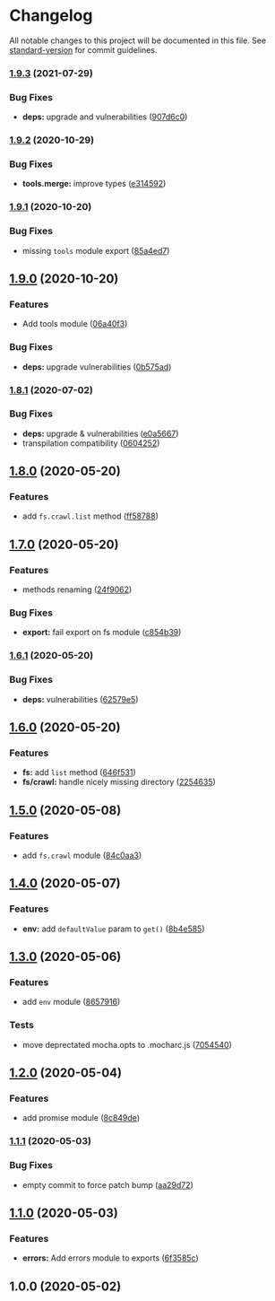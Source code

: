 # Changelog

All notable changes to this project will be documented in this file. See [standard-version](https://github.com/conventional-changelog/standard-version) for commit guidelines.

### [1.9.3](https://github.com/materya/carbon/compare/v1.9.2...v1.9.3) (2021-07-29)


### Bug Fixes

* **deps:** upgrade and vulnerabilities ([907d6c0](https://github.com/materya/carbon/commit/907d6c069492f070e49a1555402d744a7514dec5))

### [1.9.2](https://github.com/materya/carbon/compare/v1.9.1...v1.9.2) (2020-10-29)


### Bug Fixes

* **tools.merge:** improve types ([e314592](https://github.com/materya/carbon/commit/e314592c30f8d69873890b9253623cfb50f33661))

### [1.9.1](https://github.com/materya/carbon/compare/v1.9.0...v1.9.1) (2020-10-20)


### Bug Fixes

* missing `tools` module export ([85a4ed7](https://github.com/materya/carbon/commit/85a4ed7f636194243d5f436e974504e9abccabf1))

## [1.9.0](https://github.com/materya/carbon/compare/v1.8.1...v1.9.0) (2020-10-20)


### Features

* Add tools module ([06a40f3](https://github.com/materya/carbon/commit/06a40f3082044b61907cdd0ef97df987da006920))


### Bug Fixes

* **deps:** upgrade vulnerabilities ([0b575ad](https://github.com/materya/carbon/commit/0b575ad164d5a9a203726c4357425c41c39e4640))

### [1.8.1](https://github.com/materya/carbon/compare/v1.8.0...v1.8.1) (2020-07-02)


### Bug Fixes

* **deps:** upgrade & vulnerabilities ([e0a5667](https://github.com/materya/carbon/commit/e0a5667d43754f26b0b63dd1395496a58aee8ac8))
* transpilation compatibility ([0604252](https://github.com/materya/carbon/commit/0604252dd15db9cafafb8a2770456a0a19e5a2cb))

## [1.8.0](https://github.com/materya/carbon/compare/v1.7.0...v1.8.0) (2020-05-20)


### Features

* add `fs.crawl.list` method ([ff58788](https://github.com/materya/carbon/commit/ff587882be9bb44f943e6fcf98ed9bcc5b44484d))

## [1.7.0](https://github.com/materya/carbon/compare/v1.6.1...v1.7.0) (2020-05-20)


### Features

* methods renaming ([24f9062](https://github.com/materya/carbon/commit/24f906257b1a2a559007935436ea0405019cbad4))


### Bug Fixes

* **export:** fail export on fs module ([c854b39](https://github.com/materya/carbon/commit/c854b39fcf91f74dbaa2feb23701f309be0d1805))

### [1.6.1](https://github.com/materya/carbon/compare/v1.6.0...v1.6.1) (2020-05-20)


### Bug Fixes

* **deps:** vulnerabilities ([62579e5](https://github.com/materya/carbon/commit/62579e5204b4c23b1f154ac88af3028e4da4708d))

## [1.6.0](https://github.com/materya/carbon/compare/v1.5.0...v1.6.0) (2020-05-20)


### Features

* **fs:** add `list` method ([646f531](https://github.com/materya/carbon/commit/646f53173790d76a137db74a04e101a7454c5746))
* **fs/crawl:** handle nicely missing directory ([2254635](https://github.com/materya/carbon/commit/22546352dca21dfc1bc5db0de9f393adaf22f696))

## [1.5.0](https://github.com/materya/carbon/compare/v1.4.0...v1.5.0) (2020-05-08)


### Features

* add `fs.crawl` module ([84c0aa3](https://github.com/materya/carbon/commit/84c0aa37dc1916e65c990a4fdced3e35187902b6))

## [1.4.0](https://github.com/materya/carbon/compare/v1.3.0...v1.4.0) (2020-05-07)


### Features

* **env:** add `defaultValue` param to `get()` ([8b4e585](https://github.com/materya/carbon/commit/8b4e58500156417a4b7f9e1f5940248d4e6fb26a))

## [1.3.0](https://github.com/materya/carbon/compare/v1.2.0...v1.3.0) (2020-05-06)


### Features

* add `env` module ([8657916](https://github.com/materya/carbon/commit/8657916))


### Tests

* move deprectated mocha.opts to .mocharc.js ([7054540](https://github.com/materya/carbon/commit/7054540))



## [1.2.0](https://github.com/materya/carbon/compare/v1.1.1...v1.2.0) (2020-05-04)


### Features

* add promise module ([8c849de](https://github.com/materya/carbon/commit/8c849de))



### [1.1.1](https://github.com/materya/carbon/compare/v1.1.0...v1.1.1) (2020-05-03)


### Bug Fixes

* empty commit to force patch bump ([aa29d72](https://github.com/materya/carbon/commit/aa29d72))



## [1.1.0](https://github.com/materya/carbon/compare/v1.0.0...v1.1.0) (2020-05-03)


### Features

* **errors:** Add errors module to exports ([6f3585c](https://github.com/materya/carbon/commit/6f3585c))



## 1.0.0 (2020-05-02)
